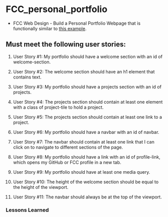 # FCC_personal_portfolio

* FCC Web Design - Build a Personal Portfolio Webpage that is functionally similar to [this example](https://codepen.io/freeCodeCamp/full/zNBOYG).

## Must meet the following user stories:

1.  User Story #1: My portfolio should have a welcome section with an id of welcome-section.

2.  User Story #2: The welcome section should have an h1 element that contains text.

3.  User Story #3: My portfolio should have a projects section with an id of projects.

4.  User Story #4: The projects section should contain at least one element with a class of project-tile to hold a project.

5.  User Story #5: The projects section should contain at least one link to a project.

6.  User Story #6: My portfolio should have a navbar with an id of navbar.

7.  User Story #7: The navbar should contain at least one link that I can click on to navigate to different sections of the page.

8.  User Story #8: My portfolio should have a link with an id of profile-link, which opens my GitHub or FCC profile in a new tab.

9.  User Story #9: My portfolio should have at least one media query.

10.  User Story #10: The height of the welcome section should be equal to the height of the viewport.

11.  User Story #11: The navbar should always be at the top of the viewport.

### Lessons Learned

